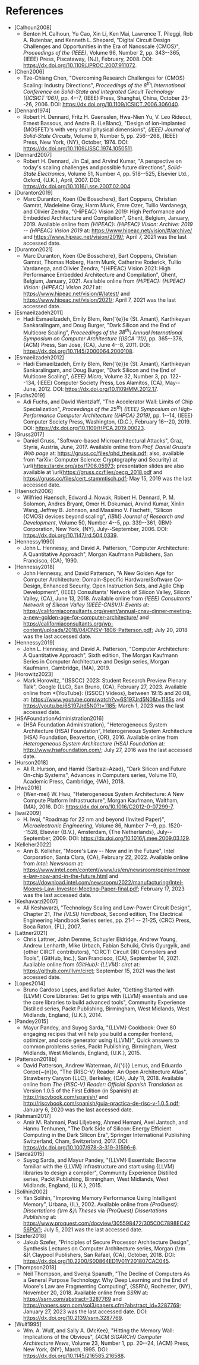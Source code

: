 #	References

+ [Calhoun2008]
	- Benton H. Calhoun, Yu Cao, Xin Li, Ken Mai, Lawrence T. Pileggi, Rob A. Rutenbar, and Kenneth L. Shepard, "Digital Circuit Design Challenges and Opportunities in the Era of Nanoscale {CMOS}", *Proceedings of the {IEEE}*, Volume 96, Number 2, pp. 343--365, {IEEE} Press, Piscataway, {NJ}, February, 2008. DOI: https://dx.doi.org/10.1109/JPROC.2007.911072.
+ [Chen2006]
	- Tze-Chiang Chen, "Overcoming Research Challenges for {CMOS} Scaling: Industry Directions", *Proceedings of the $8^{th}$\ International Conference on Solid-State and Integrated Circuit Technology ({ICSICT '06})*, pp. 4--7, {IEEE} Press, Shanghai, China, October 23--26, 2006. DOI: https://dx.doi.org/10.1109/ICSICT.2006.306040.
+ [Dennard1974]
	- Robert H. Dennard, Fritz H. Gaensslen, Hwa-Nien Yu, V. Leo Rideout, Ernest Bassous, and Andre R. {LeBlanc}, "Design of ion-implanted {MOSFET}'s with very small physical dimensions", *{IEEE} Journal of Solid-State Circuits*, Volume 9, Number 5, pp. 256--268, {IEEE} Press, New York, {NY}, October, 1974. DOI: https://dx.doi.org/10.1109/JSSC.1974.1050511.
+ [Dennard2007]
	- Robert H. Dennard, Jin Cai, and Arvind Kumar, "A perspective on today's scaling challenges and possible future directions", *Solid-State Electronics*, Volume 51, Number 4, pp. 518--525, Elsevier Ltd., Oxford, {U.K.}, April, 2007. DOI: https://dx.doi.org/10.1016/j.sse.2007.02.004.
+ [Duranton2019]
	- Marc Duranton, Koen {De Bosschere}, Bart Coppens, Christian Gamrat, Madeleine Gray, Harm Munk, Emre Ozer, Tullio Vardanega, and Olivier Zendra, "{HiPEAC} Vision 2019: High Performance and Embedded Architecture and Compilation", Ghent, Belgium, January, 2019. Available online from *{HiPEAC}: {HiPEAC} Vision: Archive: 2019 -- {HiPEAC} Vision 2019* at: https://www.hipeac.net/vision/#/archive/ and https://www.hipeac.net/vision/2019/; April 7, 2021 was the last accessed date.
+ [Duranton2021]
	- Marc Duranton, Koen {De Bosschere}, Bart Coppens, Christian Gamrat, Thomas Hoberg, Harm Munk, Catherine Roderick, Tullio Vardanega, and Olivier Zendra, "{HiPEAC} Vision 2021: High Performance Embedded Architecture and Compilation", Ghent, Belgium, January, 2021. Available online from *{HiPEAC}: {HiPEAC} Vision: {HiPEAC} Vision 2021* at: https://www.hipeac.net/vision/#/latest/ and https://www.hipeac.net/vision/2021/; April 7, 2021 was the last accessed date.
+ [Esmaeilzadeh2011]
	- Hadi Esmaeilzadeh, Emily Blem, Ren{\'{e}}e {St. Amant}, Karthikeyan Sankaralingam, and Doug Burger, "Dark Silicon and the End of Multicore Scaling", *Proceedings of the $38^{th}$\ Annual International Symposium on Computer Architecture ({ISCA '11})*, pp. 365--376, {ACM} Press, San Jose, {CA}, June 4--8, 2011. DOI: https://dx.doi.org/10.1145/2000064.2000108.
+ [Esmaeilzadeh2012]
	- Hadi Esmaeilzadeh, Emily Blem, Ren{\'{e}}e {St. Amant}, Karthikeyan Sankaralingam, and Doug Burger, "Dark Silicon and the End of Multicore Scaling", *{IEEE} Micro*, Volume 32, Number 3, pp. 122--134, {IEEE} Computer Society Press, Los Alamitos, {CA}, May--June, 2012. DOI: https://dx.doi.org/10.1109/MM.2012.17.
+ [Fuchs2019]
	- Adi Fuchs, and David Wentzlaff, "The Accelerator Wall: Limits of Chip Specialization", *Proceedings of the $25^{th}$\ {IEEE} Symposium on High-Performance Computer Architecture ({HPCA} 2019)*, pp. 1--14, {IEEE} Computer Society Press, Washington, {D.C.}, February 16--20, 2019. DOI: https://dx.doi.org/10.1109/HPCA.2019.00023.
+ [Gruss2017]
	- Daniel Gruss, "Software-based Microarchitectural Attacks", Graz, Styria, Austria, June, 2017. Available online from *Prof. Daniel Gruss's Web page* at: https://gruss.cc/files/phd_thesis.pdf; also, available from *arXiv: Computer Science: Cryptography and Security} at \url{https://arxiv.org/abs/1706.05973; presentation slides are also available at \url{https://gruss.cc/files/oecg_2018.pdf and https://gruss.cc/files/cert_stammtisch.pdf; May 15, 2019 was the last accessed date.
+ [Haensch2006]
	- Wilfried Haensch, Edward J. Nowak, Robert H. Dennard, P. M. Solomon, Andres Bryant, Omer H. Dokumaci, Arvind Kumar, Xinlin Wang, Jeffrey B. Johnson, and Massimo V. Fischetti, "Silicon {CMOS} devices beyond scaling", *{IBM} Journal of Research and Development*, Volume 50, Number 4--5, pp. 339--361, {IBM} Corporation, New York, {NY}, July--September, 2006. DOI: https://dx.doi.org/10.1147/rd.504.0339.
+ [Hennessy1990]
	- John L. Hennessy, and David A. Patterson, "Computer Architecture: A Quantitative Approach", Morgan Kaufmann Publishers, San Francisco, {CA}, 1990.
+ [Hennessy2018]
	- John Hennessy, and David Patterson, "A New Golden Age for Computer Architecture: Domain-Specific Hardware/Software Co-Design, Enhanced Security, Open Instruction Sets, and Agile Chip Development", {IEEE} Consultants' Network of Silicon Valley, Silicon Valley, {CA}, June 13, 2018. Available online from *{IEEE} Consultants' Network of Silicon Valley ({IEEE-CNSV}): Events* at: https://californiaconsultants.org/event/annual-cnsv-dinner-meeting-a-new-golden-age-for-computer-architecture/ and https://californiaconsultants.org/wp-content/uploads/2018/04/CNSV-1806-Patterson.pdf; July 20, 2018 was the last accessed date.
+ [Hennessy2019]
	- John L. Hennessy, and David A. Patterson, "Computer Architecture: A Quantitative Approach", Sixth edition, The Morgan Kaufmann Series in Computer Architecture and Design series, Morgan Kaufmann, Cambridge, {MA}, 2019.
+ [Horowitz2023]
	- Mark Horowitz, "{ISSCC} 2023: Student Research Preview Plenary Talk", Google {LLC}, San Bruno, {CA}, February 27, 2023. Available online from *{YouTube}: {ISSCC} Videos}, between 19:15 and 20:08, at: https://www.youtube.com/watch?v=6S197Jrd5N0&t=1185s and https://youtu.be/6S197Jrd5N0?t=1185; March 1, 2023 was the last accessed date.
+ [HSAFoundationAdministration2016]
	- {HSA Foundation Administration}, "Heterogeneous System Architecture (HSA) Foundation", Heterogeneous System Architecture (HSA) Foundation, Beaverton, {OR}, 2016. Available online from *Heterogeneous System Architecture (HSA) Foundation* at: http://www.hsafoundation.com/; July 27, 2016 was the last accessed date.
+ [Hurson2018]
	- Ali R. Hurson, and Hamid {Sarbazi-Azad}, "Dark Silicon and Future On-chip Systems", Advances in Computers series, Volume 110, Academic Press, Cambridge, {MA}, 2018.
+ [Hwu2016]
	- {Wen-mei} W. Hwu, "Heterogeneous System Architecture: A New Compute Platform Infrastructure", Morgan Kaufmann, Waltham, {MA}, 2016. DOI: https://dx.doi.org/10.1016/C2012-0-07299-7.
+ [Iwai2009]
	- H. Iwai, "Roadmap for 22 nm and beyond (Invited Paper)", *Microelectronic Engineering*, Volume 86, Number 7--9, pp. 1520--1528, Elsevier {B.V.}, Amsterdam, {The Netherlands}, July--September, 2009. DOI: https://dx.doi.org/10.1016/j.mee.2009.03.129.
+ [Kelleher2022]
	- Ann B. Kelleher, "Moore's Law -- Now and in the Future", Intel Corporation, Santa Clara, {CA}, February 22, 2022. Available online from *Intel: Newsroom* at: https://www.intel.com/content/www/us/en/newsroom/opinion/moore-law-now-and-in-the-future.html and https://download.intel.com/newsroom/2022/manufacturing/Intel-Moores-Law-Investor-Meeting-Paper-final.pdf; February 17, 2023 was the last accessed date.
+ [Keshavarzi2007]
	- Ali Keshavarzi, "Technology Scaling and Low-Power Circuit Design", Chapter 21, *The {VLSI} Handbook*, Second edition, The Electrical Engineering Handbook Series series, pp. 21-1 -- 21-25, {CRC} Press, Boca Raton, {FL}, 2007.
+ [Lattner2021]
	- Chris Lattner, John Demme, Schuyler Eldridge, Andrew Young, Andrew Lenharth, Mike Urbach, Fabian Schuiki, Chris Gyurgyik, and {other CIRCT contributors}, "CIRCT: Circuit {IR} Compilers and Tools", {GitHub, Inc.}, San Francisco, {CA}, September 14, 2021. Available online from *{GitHub}: {LLVM}: circt* at: https://github.com/llvm/circt; September 15, 2021 was the last accessed date.
+ [Lopes2014]
	- Bruno Cardoso Lopes, and Rafael Auler, "Getting Started with {LLVM} Core Libraries: Get to grips with {LLVM} essentials and use the core libraries to build advanced tools", Community Experience Distilled series, Packt Publishing, Birmingham, West Midlands, West Midlands, England, {U.K.}, 2014.
+ [Pandey2015]
	- Mayur Pandey, and Suyog Sarda, "{LLVM} Cookbook: Over 80 engaging recipes that will help you build a compiler frontend, optimizer, and code generator using {LLVM}", Quick answers to common problems series, Packt Publishing, Birmingham, West Midlands, West Midlands, England, {U.K.}, 2015.
+ [Patterson2018b]
	- David Patterson, Andrew Waterman, Al{\'{i}} Lemus, and Eduardo Corpe{\~{n}}o, "The {RISC-V} Reader: An Open Architecture Atlas", Strawberry Canyon {LLC}, Berkeley, {CA}, July 11, 2018. Available online from *The {RISC-V} Reader: Official Spanish Translation* as Version 1.0.5 of the First Edition (in Spanish) at: http://riscvbook.com/spanish/ and http://riscvbook.com/spanish/guia-practica-de-risc-v-1.0.5.pdf; January 6, 2020 was the last accessed date.
+ [Rahmani2017]
	- Amir M. Rahmani, Pasi Liljeberg, Ahmed Hemani, Axel Jantsch, and Hannu Tenhunen, "The Dark Side of Silicon: Energy Efficient Computing in the Dark Silicon Era", Springer International Publishing Switzerland, Cham, Switzerland, 2017. DOI: https://dx.doi.org/10.1007/978-3-319-31596-6.
+ [Sarda2015]
	- Suyog Sarda, and Mayur Pandey, "{LLVM} Essentials: Become familiar with the {LLVM} infrastructure and start using {LLVM} libraries to design a compiler", Community Experience Distilled series, Packt Publishing, Birmingham, West Midlands, West Midlands, England, {U.K.}, 2015.
+ [Solihin2002]
	- Yan Solihin, "Improving Memory Performance Using Intelligent Memory", Urbana, {IL}, 2002. Available online from *{ProQuest}: Dissertations {\rm \&}\ Theses* via *{ProQuest} Dissertations Publishing* at: https://www.proquest.com/docview/305598472/305C0C7898EC4256PQ/1; July 5, 2021 was the last accessed date.
+ [Szefer2018]
	- Jakub Szefer, "Principles of Secure Processor Architecture Design", Synthesis Lectures on Computer Architecture series, Morgan {\rm \&}\ Claypool Publishers, San Rafael, {CA}, October, 2018. DOI: https://dx.doi.org/10.2200/S00864ED1V01Y201807CAC045.
+ [Thompson2018]
	- Neil Thompson, and Svenja Spanuth, "The Decline of Computers As a General Purpose Technology: Why Deep Learning and the End of Moore's Law are Fragmenting Computing", {SSRN}, Rochester, {NY}, November 20, 2018. Available online from *SSRN* at: https://ssrn.com/abstract=3287769 and https://papers.ssrn.com/sol3/papers.cfm?abstract_id=3287769; January 27, 2023 was the last accessed date. DOI: https://dx.doi.org/10.2139/ssrn.3287769.
+ [Wulf1995]
	- Wm. A. Wulf, and Sally A. {McKee}, "Hitting the Memory Wall: Implications of the Obvious", *{ACM SIGARCH} Computer Architecture News*, Volume 23, Number 1, pp. 20--24, {ACM} Press, New York, {NY}, March, 1995. DOI: https://dx.doi.org/10.1145/216585.216588.
